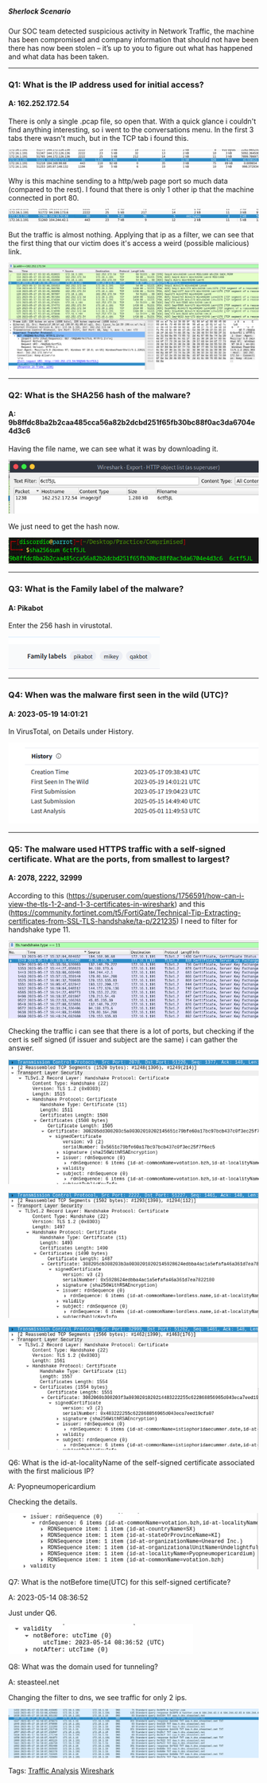 
##### Sherlock Scenario

Our SOC team detected suspicious activity in Network Traffic, the machine has been compromised and company information that should not have been there has now been stolen – it’s up to you to figure out what has happened and what data has been taken.

___

### Q1: What is the IP address used for initial access?

#### A: 162.252.172.54

There is only a single .pcap file, so open that.
With a quick glance i couldn't find anything interesting, so i went to the conversations menu.
In the first 3 tabs there wasn't much, but in the TCP tab i found this.

![](../../Img/Pasted%20image%2020250515160158.png)

Why is this machine sending to a http/web page port so much data (compared to the rest).
I found that there is only 1 other ip that the machine connected in port 80.

![](../../Img/Pasted%20image%2020250515160342.png)

But the traffic is almost nothing.
Applying that ip as a filter, we can see that the first thing that our victim does it's access a weird (possible malicious) link.

![](../../Img/Pasted%20image%2020250515160656.png)

___

### Q2: What is the SHA256 hash of the malware?

#### A: 9b8ffdc8ba2b2caa485cca56a82b2dcbd251f65fb30bc88f0ac3da6704e4d3c6

Having the file name, we can see what it was by downloading it.

![](../../Img/Pasted%20image%2020250515160934.png)

We just need to get the hash now.

![](../../Img/Pasted%20image%2020250515161132.png)

___

### Q3: What is the Family label of the malware?

#### A: Pikabot

Enter the 256 hash in virustotal.

![](../../Img/Pasted%20image%2020250515164641.png)

___

### Q4: When was the malware first seen in the wild (UTC)?

#### A: 2023-05-19 14:01:21

In VirusTotal, on Details under History.

![](../../Img/Pasted%20image%2020250515164749.png)

___

### Q5: The malware used HTTPS traffic with a self-signed certificate. What are the ports, from smallest to largest?

#### A: 2078, 2222, 32999

According to this (https://superuser.com/questions/1756591/how-can-i-view-the-tls-1-2-and-1-3-certificates-in-wireshark) and this (https://community.fortinet.com/t5/FortiGate/Technical-Tip-Extracting-certificates-from-SSL-TLS-handshake/ta-p/221235)
I need to filter for handshake type 11.

![](../../Img/Pasted%20image%2020250515170914.png)

Checking the traffic i can see that there is a lot of ports, but checking if the cert is self signed (if issuer and subject are the same) i can gather the answer.

![](../../Img/Pasted%20image%2020250515171401.png)

![](../../Img/Pasted%20image%2020250515171417.png)

![](../../Img/Pasted%20image%2020250515171446.png)

Q6: What is the id-at-localityName of the self-signed certificate associated with the first malicious IP?

A: Pyopneumopericardium

Checking the details.

![](../../Img/Pasted%20image%2020250515172240.png)

Q7: What is the notBefore time(UTC) for this self-signed certificate?

A: 2023-05-14 08:36:52

Just under Q6.

![](../../Img/Pasted%20image%2020250515172357.png)

Q8: What was the domain used for tunneling?

A: steasteel.net

Changing the filter to dns, we see traffic for only 2 ips.

![](../../Img/Pasted%20image%2020250515172703.png)

Tags: [Traffic Analysis](../../Index/Traffic%20Analysis.md) [Wireshark](../../Index/Wireshark.md) 